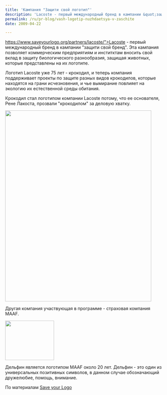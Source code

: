 ```yaml
---
title: 'Кампания "Защити свой логотип"'
description: 'Lacoste - первый международный бренд в кампании &quot;защити свой бренд&quot;. Эта кампания позволяет коммерческим предприятиям и инститктам вносить свой вклад в защиту биологического разнообразия, защищая животных, которые представлены на их логотипе.'
permalink: /ru/pr-blog/vash-logotip-nuzhdaetsya-v-zaschite
date: 2009-04-22

---
```


https://www.saveyourlogo.org/partners/lacoste/">Lacoste - первый международный  бренд</a> в кампании "защити свой бренд". Эта кампания позволяет коммерческим предприятиям и инститктам вносить свой вклад в защиту биологического разнообразия, защищая животных, которые представлены на  их логотипе.

Логотип Lacoste уже 75 лет - крокодил, и теперь компания поддерживает проекты по защите разных видов крокодилов, которые находятся на грани исчезновения, и чье вымирание повлияет на экологию их естественной среды обитания.

Крокодил стал логотипом компании Lacoste потому, что ее основателя, Рене Лакоста, прозвали "крокодилом" за деловую хватку.

<img src="{{ site.assets }}/upload/lacoste-poster.jpg" alt="" class="post__img" width="470" height="615">

Другая компания участвующая в программе - страховая компания MAAF.

<img src="{{ site.assets }}/upload/maaf-logo.png" alt="" class="post__img" width="157" height="127">

Дельфин является логотипом MAAF около 20 лет. Дельфин - это один из универсальных позитивных символов, в данном случае обозначающий дружелюбие, помощь, внимание.

По материалам <a href="https://www.saveyourlogo.org">Save your Logo </a>


